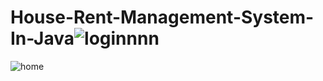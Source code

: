 # House-Rent-Management-System-In-Java![loginnnn](https://github.com/mdrrifat/House-Rent-Management-System-In-Java/assets/90470184/7b26d817-c23d-41d0-878e-20cf50dc62ae)
![home](https://github.com/mdrrifat/House-Rent-Management-System-In-Java/assets/90470184/7df93692-172b-4610-a8a9-332e163976e6)
